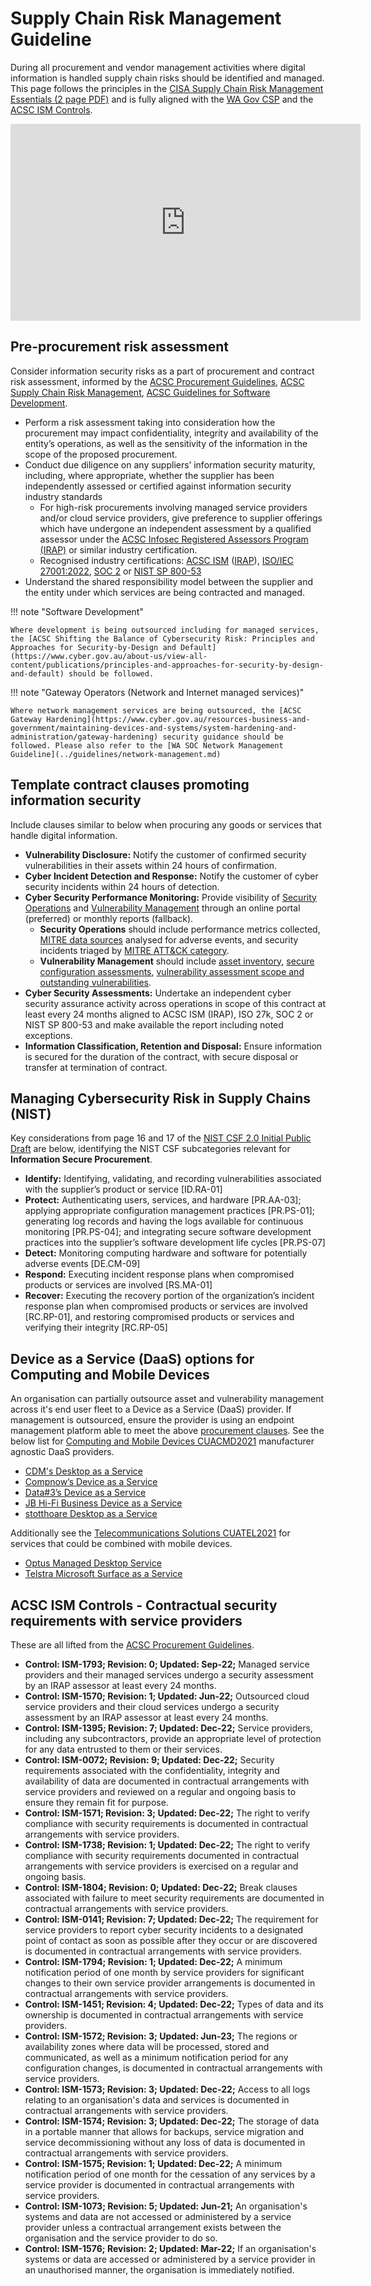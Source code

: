# Supply Chain Risk Management Guideline

During all procurement and vendor management activities where digital information is handled supply chain risks should be identified and managed. This page follows the principles in the [CISA Supply Chain Risk Management Essentials (2 page PDF)](https://www.cisa.gov/sites/default/files/publications/ict_scrm_essentials_508.pdf) and is fully aligned with the [WA Gov CSP](https://www.wa.gov.au/government/publications/wa-government-cyber-security-policy) and the [ACSC ISM Controls](https://www.cyber.gov.au/resources-business-and-government/essential-cyber-security/ism).

<iframe width="560" height="315" src="https://www.youtube-nocookie.com/embed/qvFfoHxfBqY?si=2VsaNSqPTnxaWqSM&amp;start=1560" title="YouTube video player" frameborder="0" allow="accelerometer; autoplay; clipboard-write; encrypted-media; gyroscope; picture-in-picture; web-share" allowfullscreen></iframe>

## Pre-procurement risk assessment

Consider information security risks as a part of procurement and contract risk assessment, informed by the [ACSC Procurement Guidelines](https://www.cyber.gov.au/resources-business-and-government/essential-cyber-security/ism/cyber-security-guidelines/guidelines-procurement-and-outsourcing), [ACSC Supply Chain Risk Management](https://www.cyber.gov.au/resources-business-and-government/maintaining-devices-and-systems/outsourcing-and-procurement/cyber-supply-chains/cyber-supply-chain-risk-management), [ACSC Guidelines for Software Development](https://www.cyber.gov.au/resources-business-and-government/essential-cyber-security/ism/cyber-security-guidelines/guidelines-software-development).

- Perform a risk assessment taking into consideration how the procurement may impact confidentiality, integrity and availability of the entity’s operations, as well as the sensitivity of the information in the scope of the proposed procurement.
- Conduct due diligence on any suppliers’ information security maturity, including, where appropriate, whether the supplier has been independently assessed or certified against information security industry standards
    - For high-risk procurements involving managed service providers and/or cloud service providers, give preference to supplier offerings which have undergone an independent assessment by a qualified assessor under the [ACSC Infosec Registered Assessors Program (IRAP)](https://www.cyber.gov.au/resources-business-and-government/assessment-and-evaluation-programs/infosec-registered-assessors-program) or similar industry certification.
    - Recognised industry certifications: [ACSC ISM](https://www.cyber.gov.au/resources-business-and-government/essential-cyber-security/ism) ([IRAP](https://www.cyber.gov.au/resources-business-and-government/assessment-and-evaluation-programs/infosec-registered-assessors-program)), [ISO/IEC 27001:2022](https://www.iso.org/standard/27001), [SOC 2](https://www.aicpa-cima.com/topic/audit-assurance/audit-and-assurance-greater-than-soc-2) or [NIST SP 800-53](https://csrc.nist.gov/pubs/sp/800/53/r5/upd1/final)
- Understand the shared responsibility model between the supplier and the entity under which services are being contracted and managed.

!!! note "Software Development"

    Where development is being outsourced including for managed services, the [ACSC Shifting the Balance of Cybersecurity Risk: Principles and Approaches for Security-by-Design and Default](https://www.cyber.gov.au/about-us/view-all-content/publications/principles-and-approaches-for-security-by-design-and-default) should be followed.

!!! note "Gateway Operators (Network and Internet managed services)"

    Where network management services are being outsourced, the [ACSC Gateway Hardening](https://www.cyber.gov.au/resources-business-and-government/maintaining-devices-and-systems/system-hardening-and-administration/gateway-hardening) security guidance should be followed. Please also refer to the [WA SOC Network Management Guideline](../guidelines/network-management.md)

## Template contract clauses promoting information security

Include clauses similar to below when procuring any goods or services that handle digital information.

- **Vulnerability Disclosure:** Notify the customer of confirmed security vulnerabilities in their assets within 24 hours of confirmation.
- **Cyber Incident Detection and Response:** Notify the customer of cyber security incidents within 24 hours of detection.
- **Cyber Security Performance Monitoring:** Provide visibility of [Security Operations](../baselines/security-operations.md) and [Vulnerability Management](../baselines/vulnerability-management.md) through an online portal (preferred) or monthly reports (fallback).
    - **Security Operations** should include performance metrics collected, [MITRE data sources](https://attack.mitre.org/datasources/) analysed for adverse events, and security incidents triaged by [MITRE ATT&CK category](https://attack.mitre.org).
    - **Vulnerability Management** should include [asset inventory](https://www.cyber.gov.au/resources-business-and-government/essential-cyber-security/ism/cyber-security-guidelines/guidelines-system-management), [secure configuration assessments](https://soc.cyber.wa.gov.au/guidelines/secure-configuration/), [vulnerability assessment scope and outstanding vulnerabilities](https://soc.cyber.wa.gov.au/baselines/vulnerability-management/).
- **Cyber Security Assessments:** Undertake an independent cyber security assurance activity across operations in scope of this contract at least every 24 months aligned to ACSC ISM (IRAP), ISO 27k, SOC 2 or NIST SP 800-53 and make available the report including noted exceptions.
- **Information Classification, Retention and Disposal:** Ensure information is secured for the duration of the contract, with secure disposal or transfer at termination of contract.

## Managing Cybersecurity Risk in Supply Chains (NIST)

Key considerations from page 16 and 17 of the [NIST CSF 2.0 Initial Public Draft](https://nvlpubs.nist.gov/nistpubs/CSWP/NIST.CSWP.29.ipd.pdf) are below, identifying the NIST CSF subcategories relevant for **Information Secure Procurement**.

- **Identify:** Identifying, validating, and recording vulnerabilities associated with the supplier’s product or service [ID.RA-01]
- **Protect:** Authenticating users, services, and hardware [PR.AA-03]; applying appropriate configuration management practices [PR.PS-01]; generating log records and having the logs available for continuous monitoring [PR.PS-04]; and integrating secure software development practices into the supplier’s software development life cycles [PR.PS-07]
- **Detect:** Monitoring computing hardware and software for potentially adverse events [DE.CM-09]
- **Respond:** Executing incident response plans when compromised products or services are involved [RS.MA-01]
- **Recover:** Executing the recovery portion of the organization’s incident response plan when compromised products or services are involved [RC.RP-01], and restoring compromised products or services and verifying their integrity [RC.RP-05]

## Device as a Service (DaaS) options for Computing and Mobile Devices

An organisation can partially outsource asset and vulnerability management across it's end user fleet to a Device as a Service (DaaS) provider. If management is outsourced, ensure the provider is using an endpoint management platform able to meet the above [procurement clauses](#template-contract-clauses-promoting-information-security). See the below list for [Computing and Mobile Devices CUACMD2021](https://www.wa.gov.au/government/cuas/computing-and-mobile-devices-cuacmd2021) manufacturer agnostic DaaS providers.

- [CDM's Desktop as a Service](https://cdm.com.au/solutions/modern-workplace/)
- [Compnow’s Device as a Service](https://www.compnow.com.au/capabilities/lifecycle-management/)
- [Data#3’s Device as a Service](https://www.data3.com/solutions/modern-workplace/end-user-devices/device-as-a-service/)
- [JB Hi-Fi Business Device as a Service](https://www.jbhifi.business/daas)
- [stotthoare Desktop as a Service](https://stotthoare.com.au/capabilities/managed-services/device-as-a-service/)

Additionally see the [Telecommunications Solutions CUATEL2021](https://www.wa.gov.au/government/cuas/telecommunications-solutions-cuatel2021) for services that could be combined with mobile devices.

- [Optus Managed Desktop Service](http://smb.optus.com.au/opfiles/Business/PDFs/Managed_Desktop_Services_Factsheet.pdf)
- [Telstra Microsoft Surface as a Service](https://www.telstra.com.au/business-enterprise/products/mobility-solutions/plans-and-devices/surface-as-a-service)

## ACSC ISM Controls - Contractual security requirements with service providers

These are all lifted from the  [ACSC Procurement Guidelines](https://www.cyber.gov.au/resources-business-and-government/essential-cyber-security/ism/cyber-security-guidelines/guidelines-procurement-and-outsourcing).

- **Control: ISM-1793; Revision: 0; Updated: Sep-22;** Managed service providers and their managed services undergo a security assessment by an IRAP assessor at least every 24 months.
- **Control: ISM-1570; Revision: 1; Updated: Jun-22;** Outsourced cloud service providers and their cloud services undergo a security assessment by an IRAP assessor at least every 24 months.
- **Control: ISM-1395; Revision: 7; Updated: Dec-22;** Service providers, including any subcontractors, provide an appropriate level of protection for any data entrusted to them or their services.
- **Control: ISM-0072; Revision: 9; Updated: Dec-22;** Security requirements associated with the confidentiality, integrity and availability of data are documented in contractual arrangements with service providers and reviewed on a regular and ongoing basis to ensure they remain fit for purpose.
- **Control: ISM-1571; Revision: 3; Updated: Dec-22;** The right to verify compliance with security requirements is documented in contractual arrangements with service providers.
- **Control: ISM-1738; Revision: 1; Updated: Dec-22;** The right to verify compliance with security requirements documented in contractual arrangements with service providers is exercised on a regular and ongoing basis.
- **Control: ISM-1804; Revision: 0; Updated: Dec-22;** Break clauses associated with failure to meet security requirements are documented in contractual arrangements with service providers.
- **Control: ISM-0141; Revision: 7; Updated: Dec-22;** The requirement for service providers to report cyber security incidents to a designated point of contact as soon as possible after they occur or are discovered is documented in contractual arrangements with service providers.
- **Control: ISM-1794; Revision: 1; Updated: Dec-22;** A minimum notification period of one month by service providers for significant changes to their own service provider arrangements is documented in contractual arrangements with service providers.
- **Control: ISM-1451; Revision: 4; Updated: Dec-22;** Types of data and its ownership is documented in contractual arrangements with service providers.
- **Control: ISM-1572; Revision: 3; Updated: Jun-23;** The regions or availability zones where data will be processed, stored and communicated, as well as a minimum notification period for any configuration changes, is documented in contractual arrangements with service providers.
- **Control: ISM-1573; Revision: 3; Updated: Dec-22;** Access to all logs relating to an organisation's data and services is documented in contractual arrangements with service providers.
- **Control: ISM-1574; Revision: 3; Updated: Dec-22;** The storage of data in a portable manner that allows for backups, service migration and service decommissioning without any loss of data is documented in contractual arrangements with service providers.
- **Control: ISM-1575; Revision: 1; Updated: Dec-22;** A minimum notification period of one month for the cessation of any services by a service provider is documented in contractual arrangements with service providers.
- **Control: ISM-1073; Revision: 5; Updated: Jun-21;** An organisation's systems and data are not accessed or administered by a service provider unless a contractual arrangement exists between the organisation and the service provider to do so.
- **Control: ISM-1576; Revision: 2; Updated: Mar-22;** If an organisation's systems or data are accessed or administered by a service provider in an unauthorised manner, the organisation is immediately notified.
